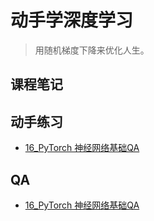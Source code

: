 # 动手学深度学习
> 用随机梯度下降来优化人生。

## 课程笔记

## 动手练习
- [16_PyTorch 神经网络基础QA](/动手学深度学习/16_PyTorch_神经网络基础/16_PyTorch_神经网络基础【动手学深度学习v2】.md)

## QA
- [16_PyTorch 神经网络基础QA](/动手学深度学习/16_PyTorch_神经网络基础/16_PyTorch_神经网络基础QA.md)
